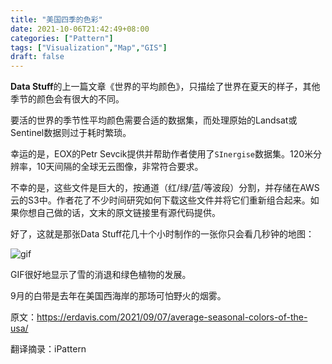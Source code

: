 ```yaml
---
title: "美国四季的色彩"
date: 2021-10-06T21:42:49+08:00
categories: ["Pattern"]
tags: ["Visualization","Map","GIS"]
draft: false
---
```



**Data Stuff**的上一篇文章《世界的平均颜色》，只描绘了世界在夏天的样子，其他季节的颜色会有很大的不同。

要活的世界的季节性平均颜色需要合适的数据集，而处理原始的Landsat或Sentinel数据则过于耗时繁琐。

幸运的是，EOX的Petr Sevcik提供并帮助作者使用了`SInergise`数据集。120米分辨率，10天间隔的全球无云图像，非常符合要求。

不幸的是，这些文件是巨大的，按通道（红/绿/蓝/等波段）分割，并存储在AWS云的S3中。作者花了不少时间研究如何下载这些文件并将它们重新组合起来。如果你想自己做的话，文末的原文链接里有源代码提供。

好了，这就是那张Data Stuff花几十个小时制作的一张你只会看几秒钟的地图：

![gif](/images/posts/2021-10-06-usa-color.webp)


GIF很好地显示了雪的消退和绿色植物的发展。

9月的白带是去年在美国西海岸的那场可怕野火的烟雾。




原文：https://erdavis.com/2021/09/07/average-seasonal-colors-of-the-usa/

翻译摘录：iPattern